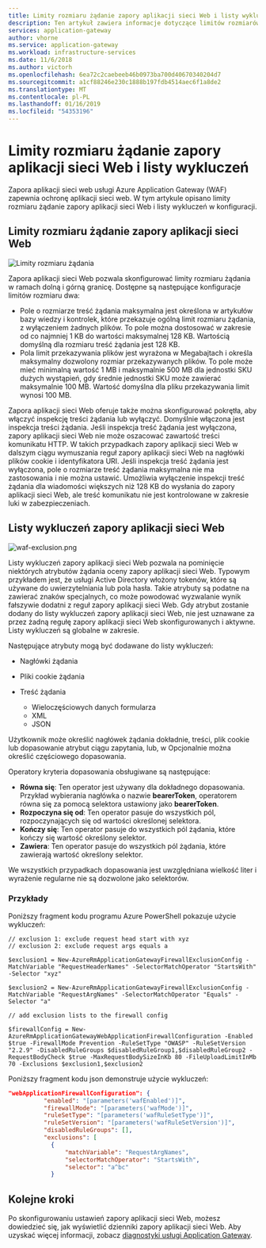 ```yaml
---
title: Limity rozmiaru żądanie zapory aplikacji sieci Web i listy wykluczeń w usłudze Azure Application Gateway — witryna Azure portal
description: Ten artykuł zawiera informacje dotyczące limitów rozmiarów żądania zapory aplikacji sieci web i listy wykluczeń w konfiguracji w usłudze Application Gateway przy użyciu witryny Azure portal.
services: application-gateway
author: vhorne
ms.service: application-gateway
ms.workload: infrastructure-services
ms.date: 11/6/2018
ms.author: victorh
ms.openlocfilehash: 6ea72c2caebeeb46b0973ba700d40670340204d7
ms.sourcegitcommit: a1cf88246e230c1888b197fdb4514aec6f1a8de2
ms.translationtype: MT
ms.contentlocale: pl-PL
ms.lasthandoff: 01/16/2019
ms.locfileid: "54353196"
---
```

# <a name="web-application-firewall-request-size-limits-and-exclusion-lists"></a>Limity rozmiaru żądanie zapory aplikacji sieci Web i listy wykluczeń

Zapora aplikacji sieci web usługi Azure Application Gateway (WAF) zapewnia ochronę aplikacji sieci web. W tym artykule opisano limity rozmiaru żądanie zapory aplikacji sieci Web i listy wykluczeń w konfiguracji.

## <a name="waf-request-size-limits"></a>Limity rozmiaru żądanie zapory aplikacji sieci Web

![Limity rozmiaru żądania](media/application-gateway-waf-configuration/waf-requestsizelimit.png)

Zapora aplikacji sieci Web pozwala skonfigurować limity rozmiaru żądania w ramach dolną i górną granicę. Dostępne są następujące konfiguracje limitów rozmiaru dwa:

- Pole o rozmiarze treść żądania maksymalna jest określona w artykułów bazy wiedzy i kontrolek, które przekazuje ogólną limit rozmiaru żądania, z wyłączeniem żadnych plików. To pole można dostosować w zakresie od co najmniej 1 KB do wartości maksymalnej 128 KB. Wartością domyślną dla rozmiaru treść żądania jest 128 KB.
- Pola limit przekazywania plików jest wyrażona w Megabajtach i określa maksymalny dozwolony rozmiar przekazywanych plików. To pole może mieć minimalną wartość 1 MB i maksymalnie 500 MB dla jednostki SKU dużych wystąpień, gdy średnie jednostki SKU może zawierać maksymalnie 100 MB. Wartość domyślna dla pliku przekazywania limit wynosi 100 MB.

Zapora aplikacji sieci Web oferuje także można skonfigurować pokrętła, aby włączyć inspekcję treści żądania lub wyłączyć. Domyślnie włączona jest inspekcja treści żądania. Jeśli inspekcja treść żądania jest wyłączona, zapory aplikacji sieci Web nie może oszacować zawartość treści komunikatu HTTP. W takich przypadkach zapory aplikacji sieci Web w dalszym ciągu wymuszania reguł zapory aplikacji sieci Web na nagłówki plików cookie i identyfikatora URI. Jeśli inspekcja treść żądania jest wyłączona, pole o rozmiarze treść żądania maksymalna nie ma zastosowania i nie można ustawić. Umożliwia wyłączenie inspekcji treść żądania dla wiadomości większych niż 128 KB do wysłania do zapory aplikacji sieci Web, ale treść komunikatu nie jest kontrolowane w zakresie luki w zabezpieczeniach.

## <a name="waf-exclusion-lists"></a>Listy wykluczeń zapory aplikacji sieci Web

![waf-exclusion.png](media/application-gateway-waf-configuration/waf-exclusion.png)

Listy wykluczeń zapory aplikacji sieci Web pozwala na pominięcie niektórych atrybutów żądania oceny zapory aplikacji sieci Web. Typowym przykładem jest, że usługi Active Directory włożony tokenów, które są używane do uwierzytelniania lub pola hasła. Takie atrybuty są podatne na zawierać znaków specjalnych, co może powodować wyzwalanie wynik fałszywie dodatni z reguł zapory aplikacji sieci Web. Gdy atrybut zostanie dodany do listy wykluczeń zapory aplikacji sieci Web, nie jest uznawane za przez żadną regułę zapory aplikacji sieci Web skonfigurowanych i aktywne. Listy wykluczeń są globalne w zakresie.

Następujące atrybuty mogą być dodawane do listy wykluczeń:

* Nagłówki żądania
* Pliki cookie żądania
* Treść żądania

   * Wieloczęściowych danych formularza
   * XML
   * JSON

Użytkownik może określić nagłówek żądania dokładnie, treści, plik cookie lub dopasowanie atrybut ciągu zapytania, lub, w Opcjonalnie można określić częściowego dopasowania.

Operatory kryteria dopasowania obsługiwane są następujące:

- **Równa się**:  Ten operator jest używany dla dokładnego dopasowania. Przykład wybierania nagłówka o nazwie **bearerToken**, operatorem równa się za pomocą selektora ustawiony jako **bearerToken**.
- **Rozpoczyna się od**: Ten operator pasuje do wszystkich pól, rozpoczynających się od wartości określonej selektora.
- **Kończy się**:  Ten operator pasuje do wszystkich pól żądania, które kończy się wartość określony selektor.
- **Zawiera**: Ten operator pasuje do wszystkich pól żądania, które zawierają wartość określony selektor.

We wszystkich przypadkach dopasowania jest uwzględniana wielkość liter i wyrażenie regularne nie są dozwolone jako selektorów.

### <a name="examples"></a>Przykłady

Poniższy fragment kodu programu Azure PowerShell pokazuje użycie wykluczeń:

```azurepowershell
// exclusion 1: exclude request head start with xyz
// exclusion 2: exclude request args equals a

$exclusion1 = New-AzureRmApplicationGatewayFirewallExclusionConfig -MatchVariable "RequestHeaderNames" -SelectorMatchOperator "StartsWith" -Selector "xyz"

$exclusion2 = New-AzureRmApplicationGatewayFirewallExclusionConfig -MatchVariable "RequestArgNames" -SelectorMatchOperator "Equals" -Selector "a"

// add exclusion lists to the firewall config

$firewallConfig = New-AzureRmApplicationGatewayWebApplicationFirewallConfiguration -Enabled $true -FirewallMode Prevention -RuleSetType "OWASP" -RuleSetVersion "2.2.9" -DisabledRuleGroups $disabledRuleGroup1,$disabledRuleGroup2 -RequestBodyCheck $true -MaxRequestBodySizeInKb 80 -FileUploadLimitInMb 70 -Exclusions $exclusion1,$exclusion2
```

Poniższy fragment kodu json demonstruje użycie wykluczeń:

```json
"webApplicationFirewallConfiguration": {
          "enabled": "[parameters('wafEnabled')]",
          "firewallMode": "[parameters('wafMode')]",
          "ruleSetType": "[parameters('wafRuleSetType')]",
          "ruleSetVersion": "[parameters('wafRuleSetVersion')]",
          "disabledRuleGroups": [],
          "exclusions": [
            {
                "matchVariable": "RequestArgNames",
                "selectorMatchOperator": "StartsWith",
                "selector": "a^bc"
            }
```

## <a name="next-steps"></a>Kolejne kroki

Po skonfigurowaniu ustawień zapory aplikacji sieci Web, możesz dowiedzieć się, jak wyświetlić dzienniki zapory aplikacji sieci Web. Aby uzyskać więcej informacji, zobacz [diagnostyki usługi Application Gateway](application-gateway-diagnostics.md#diagnostic-logging).
